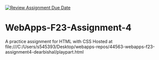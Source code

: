 [![Review Assignment Due Date](https://classroom.github.com/assets/deadline-readme-button-24ddc0f5d75046c5622901739e7c5dd533143b0c8e959d652212380cedb1ea36.svg)](https://classroom.github.com/a/4tKarLeg)
# WebApps-F23-Assignment-4
A practice assignment for HTML with CSS
Hosted at 
file:///C:/Users/s545393/Desktop/webapps-repos/44563-webapps-f23-assignment4-dearbishal/playpart.html
